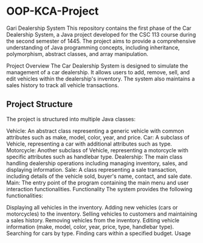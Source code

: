 # OOP-KCA-Project
Gari Dealership System
This repository contains the first phase of the Car Dealership System, a Java project developed for the CSC 113 course during the second semester of 1445. The project aims to provide a comprehensive understanding of Java programming concepts, including inheritance, polymorphism, abstract classes, and array manipulation.

Project Overview
The Car Dealership System is designed to simulate the management of a car dealership. It allows users to add, remove, sell, and edit vehicles within the dealership's inventory. The system also maintains a sales history to track all vehicle transactions.

## Project Structure
The project is structured into multiple Java classes:

Vehicle: An abstract class representing a generic vehicle with common attributes such as make, model, color, year, and price.
Car: A subclass of Vehicle, representing a car with additional attributes such as type.
Motorcycle: Another subclass of Vehicle, representing a motorcycle with specific attributes such as handlebar type.
Dealership: The main class handling dealership operations including managing inventory, sales, and displaying information.
Sale: A class representing a sale transaction, including details of the vehicle sold, buyer's name, contact, and sale date.
Main: The entry point of the program containing the main menu and user interaction functionalities.
Functionality
The system provides the following functionalities:

Displaying all vehicles in the inventory.
Adding new vehicles (cars or motorcycles) to the inventory.
Selling vehicles to customers and maintaining a sales history.
Removing vehicles from the inventory.
Editing vehicle information (make, model, color, year, price, type, handlebar type).
Searching for cars by type.
Finding cars within a specified budget.
Usage
